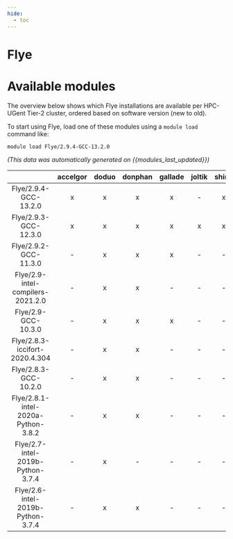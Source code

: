 ```yaml
---
hide:
  - toc
---
```


Flye
====

# Available modules


The overview below shows which Flye installations are available per HPC-UGent Tier-2 cluster, ordered based on software version (new to old).

To start using Flye, load one of these modules using a `module load` command like:

```shell
module load Flye/2.9.4-GCC-13.2.0
```

*(This data was automatically generated on {{modules_last_updated}})*  

| |accelgor|doduo|donphan|gallade|joltik|shinx|skitty|
| :---: | :---: | :---: | :---: | :---: | :---: | :---: | :---: |
|Flye/2.9.4-GCC-13.2.0|x|x|x|x|-|x|x|
|Flye/2.9.3-GCC-12.3.0|x|x|x|x|x|x|x|
|Flye/2.9.2-GCC-11.3.0|-|x|x|x|-|-|-|
|Flye/2.9-intel-compilers-2021.2.0|-|x|x|-|-|-|-|
|Flye/2.9-GCC-10.3.0|-|x|x|x|-|-|-|
|Flye/2.8.3-iccifort-2020.4.304|-|x|x|-|-|-|-|
|Flye/2.8.3-GCC-10.2.0|-|x|x|-|-|-|-|
|Flye/2.8.1-intel-2020a-Python-3.8.2|-|x|x|-|-|-|-|
|Flye/2.7-intel-2019b-Python-3.7.4|-|x|-|-|-|-|-|
|Flye/2.6-intel-2019b-Python-3.7.4|-|x|x|-|-|-|-|
